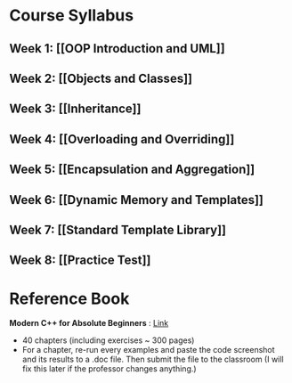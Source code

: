 # Course Syllabus
## Week 1: [[OOP Introduction and UML]]
## Week 2: [[Objects and Classes]]
## Week 3: [[Inheritance]]
## Week 4: [[Overloading and Overriding]]
## Week 5: [[Encapsulation and Aggregation]]
## Week 6: [[Dynamic Memory and Templates]]
## Week 7: [[Standard Template Library]]
## Week 8: [[Practice Test]]

# Reference Book
**Modern C++ for Absolute Beginners** : [Link](https://drive.google.com/file/d/1coYeyc0i9kBDF1zifRDuQSs436B22qI-/view?usp=drive_link)
- 40 chapters (including exercises ~ 300 pages)
- For a chapter, re-run every examples and paste the code screenshot and its results to a .doc file. Then submit the file to the classroom (I will fix this later if the professor changes anything.)

